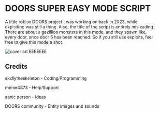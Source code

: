 # DOORS SUPER EASY MODE SCRIPT

A little roblox DOORS project I was working on back in 2023, while exploiting was still a thing.
Also, the title of the script is entirely misleading. There are about a gazillion monsters in this mode, and they spawn like, every door, once door 5 has been reached.
So if you still use exploits, feel free to give this mode a shot.

![cover art EEEEEEE](https://media.discordapp.net/attachments/1080299690328858655/1220879325805412462/image.png?ex=66108b7a&is=65fe167a&hm=99b932785cda2c4d2e711bcf34d38399a833be511a7951d315ea422d35ca8aaf&=&format=webp&quality=lossless&width=1202&height=676)

## Credits

skxllytheskeleton - Coding/Programming

meme4873 - Help/Support

sanic person - Ideas

DOORS community - Entity images and sounds
